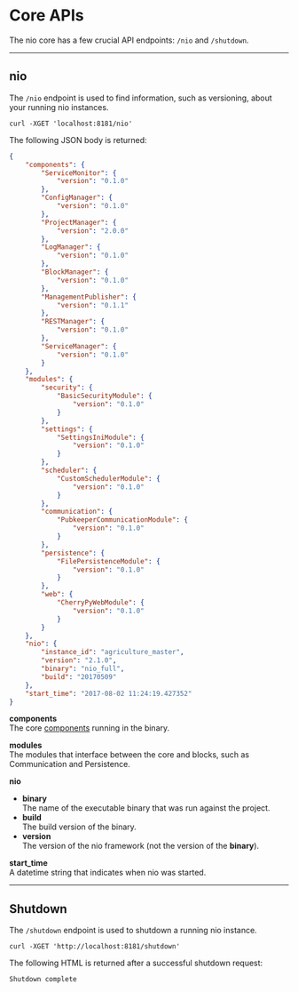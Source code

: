 # Core APIs

The nio core has a few crucial API endpoints: `/nio` and `/shutdown`.

---

## nio

The `/nio` endpoint is used to find information, such as versioning, about your running nio instances.

    curl -XGET 'localhost:8181/nio'

The following JSON body is returned:

```json
{
    "components": {
        "ServiceMonitor": {
            "version": "0.1.0"
        },
        "ConfigManager": {
            "version": "0.1.0"
        },
        "ProjectManager": {
            "version": "2.0.0"
        },
        "LogManager": {
            "version": "0.1.0"
        },
        "BlockManager": {
            "version": "0.1.0"
        },
        "ManagementPublisher": {
            "version": "0.1.1"
        },
        "RESTManager": {
            "version": "0.1.0"
        },
        "ServiceManager": {
            "version": "0.1.0"
        }
    },
    "modules": {
        "security": {
            "BasicSecurityModule": {
                "version": "0.1.0"
            }
        },
        "settings": {
            "SettingsIniModule": {
                "version": "0.1.0"
            }
        },
        "scheduler": {
            "CustomSchedulerModule": {
                "version": "0.1.0"
            }
        },
        "communication": {
            "PubkeeperCommunicationModule": {
                "version": "0.1.0"
            }
        },
        "persistence": {
            "FilePersistenceModule": {
                "version": "0.1.0"
            }
        },
        "web": {
            "CherryPyWebModule": {
                "version": "0.1.0"
            }
        }
    },
    "nio": {
        "instance_id": "agriculture_master",
        "version": "2.1.0",
        "binary": "nio_full",
        "build": "20170509"
    },
    "start_time": "2017-08-02 11:24:19.427352"
}
```

**components**<br>The core [components](/binaries/components.md) running in the binary.

**modules**<br>The modules that interface between the core and blocks, such as Communication and Persistence.

**nio**
  - **binary**<br>The name of the executable binary that was run against the project.
  - **build**<br>The build version of the binary.
  - **version**<br>The version of the nio framework (not the version of the **binary**).

**start_time**<br>A datetime string that indicates when nio was started.

---

## Shutdown

The `/shutdown` endpoint is used to shutdown a running nio instance.

    curl -XGET 'http://localhost:8181/shutdown'

The following HTML is returned after a successful shutdown request:

    Shutdown complete
